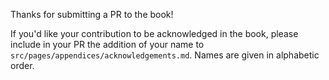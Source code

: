 Thanks for submitting a PR to the book!

If you'd like your contribution to be acknowledged in the book, please include in your PR the addition of your name to `src/pages/appendices/acknowledgements.md`. Names are given in alphabetic order.

